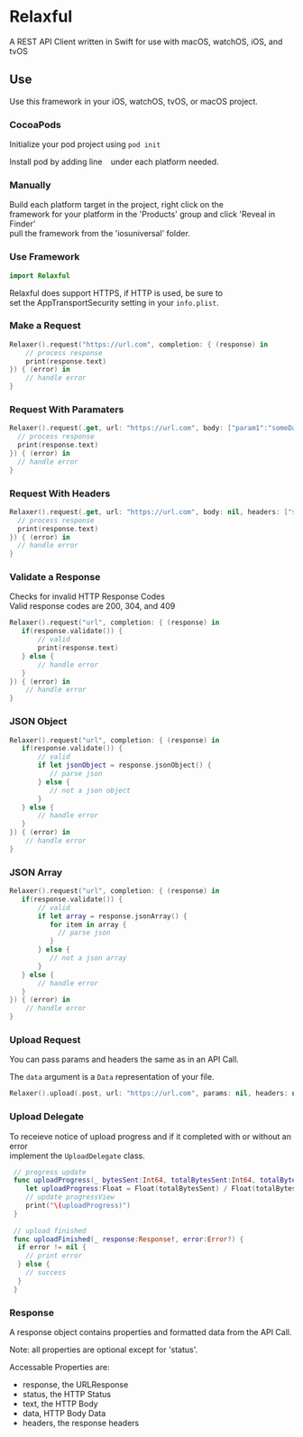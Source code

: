 # Relaxful

A REST API Client written in Swift for use with macOS, watchOS, iOS, and tvOS


## Use

Use this framework in your iOS, watchOS, tvOS, or macOS project.

### CocoaPods

Initialize your pod project using ```pod init```  

Install pod by adding line ``` ``` under each platform needed.

### Manually

Build each platform target in the project, right click on the  
framework for your platform in the 'Products' group and click 'Reveal in Finder'  
pull the framework from the 'iosuniversal' folder. 

### Use Framework
  
```swift
import Relaxful
```

Relaxful does support HTTPS, if HTTP is used, be sure to  
set the AppTransportSecurity setting in your ```info.plist```.

### Make a Request

```swift
Relaxer().request("https://url.com", completion: { (response) in
    // process response
    print(response.text)
}) { (error) in
    // handle error           
}
```

### Request With Paramaters

```swift
Relaxer().request(.get, url: "https://url.com", body: ["param1":"someData"], headers: nil, completion: { (response) in
  // process response
  print(response.text)
}) { (error) in
  // handle error         
}
```

### Request With Headers

```swift
Relaxer().request(.get, url: "https://url.com", body: nil, headers: ["someHeader":"someHeaderData"], completion: { (response) in
  // process response
  print(response.text)
}) { (error) in
  // handle error         
}
```

### Validate a Response

Checks for invalid HTTP Response Codes  
Valid response codes are 200, 304, and 409

```swift
Relaxer().request("url", completion: { (response) in
   if(response.validate()) {
       // valid
       print(response.text)
   } else {
       // handle error
   }
}) { (error) in
    // handle error        
}
```

### JSON Object

```swift
Relaxer().request("url", completion: { (response) in
   if(response.validate()) {
       // valid
       if let jsonObject = response.jsonObject() {
          // parse json
       } else {
          // not a json object
       }
   } else {
       // handle error
   }
}) { (error) in
    // handle error        
}
```

### JSON Array

```swift
Relaxer().request("url", completion: { (response) in
   if(response.validate()) {
       // valid
       if let array = response.jsonArray() {
          for item in array {
            // parse json
          }
       } else {
          // not a json array
       }
   } else {
       // handle error
   }
}) { (error) in
    // handle error        
}
```

### Upload Request

You can pass params and headers the same as in an API Call.  

The ```data``` argument is a ```Data``` representation of your file.

```swift
Relaxer().upload(.post, url: "https://url.com", params: nil, headers: nil, fileKey: "images", fileName: "image.png", mime: "png", data: file, uploadDelegate: nil)
```

### Upload Delegate

To receieve notice of upload progress and if it completed with or without an error  
implement the ```UploadDelegate``` class.

```swift
 // progress update
 func uploadProgress(_ bytesSent:Int64, totalBytesSent:Int64, totalBytesExpectedToSend:Int64) {
    let uploadProgress:Float = Float(totalBytesSent) / Float(totalBytesExpectedToSend)
    // update progressView
    print("\(uploadProgress)")
 }
    
 // upload finished
 func uploadFinished(_ response:Response!, error:Error?) {
  if error != nil {
    // print error
  } else {
    // success
  }
 }
```

### Response

A response object contains properties and formatted data from
the API Call.

Note: all properties are optional except for 'status'.

Accessable Properties are:

- response, the URLResponse
- status, the HTTP Status
- text, the HTTP Body
- data, HTTP Body Data
- headers, the response headers
